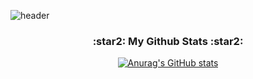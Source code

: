 
![header](https://capsule-render.vercel.app/api?type=slice&color=gradient&height=160&section=header&text=Hi!%20I'm%20JeongIn!&fontAlign=50&fontAlignY=70&fontSize=90&fontColor=000000)

<h3 align="center">:star2: My Github Stats :star2:</h3>
<div align="center">

[![Anurag's GitHub stats](https://github-readme-stats.vercel.app/api?username=hyeinisfree&hide_title=true&show_icons=true&include_all_commits=true&disable_animations=true&theme=vue)](https://github.com/anuraghazra/github-readme-stats)
</div>
